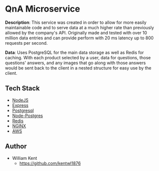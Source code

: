 # QnA Microservice

**Description**:
This service was created in order to allow for more easily maintainable code and to serve data at a much higher rate than previously allowed by the company's API. Originally made and tested with over 10 million data entries and can provide perform with 20 ms latency up to 800 requests per second.

**Data**:
Uses PostgreSQL for the main data storage as well as Redis for caching. With each product selected by a user, data for questions, those questions' answers, and any images that go along with those answers would be sent back to the client in a nested structure for easy use by the client.

## Tech Stack
* [NodeJS](https://nodejs.dev/)
* [Express](https://expressjs.com/)
* [Postgresql](https://www.postgresql.org/)
* [Node-Postgres](https://node-postgres.com/)
* [Redis](https://redis.io/)
* [NGINX](https://www.nginx.com/)
* [AWS](https://aws.amazon.com/)

## Author
* William Kent
  * https://github.com/kentwl1876
